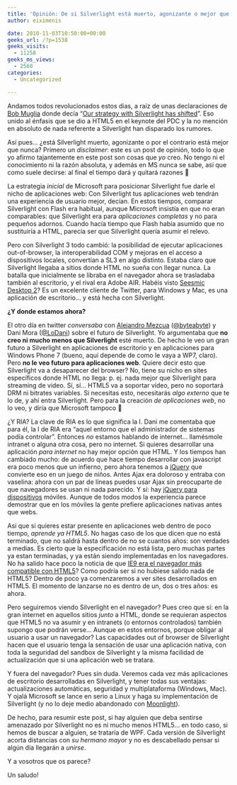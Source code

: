 ```yaml
---
title: 'Opinión: De si Silverlight está muerto, agonizante o mejor que nunca'
author: eiximenis

date: 2010-11-03T10:50:00+00:00
geeks_url: /?p=1538
geeks_visits:
  - 11258
geeks_ms_views:
  - 2560
categories:
  - Uncategorized

---
```

Andamos todos revolucionados estos dias, a raíz de unas declaraciones de [Bob Muglia][1] donde decía &ldquo;[Our strategy with Silverlight has shifted][2]&rdquo;. Eso unido al énfasis que se dio a HTML5 en el keynote del PDC y la no mención en absoluto de nada referente a Silverlight han disparado los rumores.

Así pues... ¿está Silverlight muerto, agonizante o por el contrario está mejor que nunca? Primero un _disclaimer_: este es un post de opinión, todo lo que yo afirmo tajantemente en este post son cosas que _yo_ creo. No tengo ni el conocimiento ni la razón absoluta, y además en MS nunca se sabe, así que como suele decirse: al final el tiempo dará y quitará razones 🙂

La estrategia _inicial_ de Microsoft para posicionar Silverlight fue darle el nicho de aplicaciones web: Con Silverlight tus aplicaciones web tendrán una experiencia de usuario mejor, decían. En estos tiempos, comparar Silverlight con Flash era habitual, aunque Microsoft insistía en que no eran comparables: que Silverlight era para _aplicaciones completas_ y no para pequeños adornos. Cuando hacía tiempo que Flash había asumido que no sustituiría a HTML, parecía ser que Silverlight quería asumir el relevo.

Pero con Silverlight 3 todo cambió: la posibilidad de ejecutar aplicaciones out-of-browser, la interoperabilidad COM y mejoras en el acceso a dispositivos locales, convertían a SL3 en algo distinto. Estaba claro que Silverlight llegaba a sitios donde HTML no sueña con llegar nunca. La batalla que inicialmente se libraba en el navegador ahora se trasladaba también al escritorio, y el rival era Adobe AIR. Habéis visto [Seesmic Desktop 2][3]? Es un excelente cliente de Twitter, para Windows y Mac, es una aplicación de escritorio... y está hecha con Silverlight.

**¿Y donde estamos ahora?**

El otro día en twitter _conversaba_ con [Alejandro Mezcua][4] ([@byteabyte][5]) y Dani Mora ([@LoDani][6]) sobre el futuro de Silverlight. Yo argumentaba que **no creo ni mucho menos que Silverlight** esté muerto. De hecho le veo un gran futuro a Silverlight en aplicaciones de escritorio y en aplicaciones para Windows Phone 7 (bueno, aquí depende de como le vaya a WP7, claro). Pero **no le veo futuro para aplicaciones web**. Quiere decir esto que Silverlight va a desaparecer del browser? No, tiene su nicho en sites específicos donde HTML no llega: p. ej. nada mejor que Silverlight para streaming de video. Sí, sí... HTML5 va a soportar vídeo, pero no soportará DRM ni bitrates variables. Si necesitas esto, necesitarás _algo externo_ que te lo de, y ahí entra Silverlight. Pero para la creación _de aplicaciones web_, no lo veo, y diría que Microsoft tampoco 🙂

¿Y RIA? La clave de RIA es lo que significa la I. Dani me comentaba que para él, la I de RIA era &ldquo;aquel entorno que el administrador de sistemas podía controlar&rdquo;. Entonces _no_ estamos hablando de internet... llamésmole intranet o alguna otra cosa, pero no internet. Si quieres desarrollar una aplicación _para internet_ no hay mejor opción que HTML. Y los tiempos han cambiado mucho: de acuerdo que hace tiempo desarrollar con javascript era poco menos que un infierno, pero ahora tenemos a [jQuery][7] que convierte eso en un juego de niños. Antes Ajax era doloroso y entraba con vaselina: ahora con un par de líneas puedes usar Ajax sin preocuparte de que navegadores se usan ni nada parecido. Y sí: hay [jQuery para dispositivos][8] móviles. Aunque de todos modos la experiencia parece demostrar que en los móviles la gente prefiere aplicaciones nativas antes que webs.

Así que si quieres estar presente en aplicaciones web dentro de poco tiempo, _aprende ya HTML5_. No hagas caso de los que dicen que no está terminado, que no saldrá hasta dentro de no se cuantos años: son verdades a medias. Es cierto que la especificación no está lista, pero muchas partes ya estan terminadas, y ya están siendo implementadas en los navegadores. No ha salido hace poco la noticia de que [IE9 era el navegador más compatible con HTML5][9]? Como podría ser si no hubiese salido nada de HTML5? Dentro de poco ya comenzaremos a ver sites desarrollados en HTML5. El momento de lanzarse no es dentro de un, dos o tres años: es ahora.

Pero seguiremos viendo Silverlight en el navegador? Pues creo que sí: en la gran internet en aquellos sitios _junto_ a HTML, donde se requieran aspectos que HTML5 no va asumir y en intranets (o entornos controlados) también supongo que podrán verse... Aunque en estos entornos, porque obligar al usuario a usar un navegador? Las capacidades out of browser de Silverlight hacen que el usuario tenga la sensación de usar una aplicación nativa, con toda la seguridad del sandbox de Silverlight y la misma facilidad de actualización que si una aplicación web se tratara.

Y fuera del navegador? Pues sin duda. Veremos cada vez más aplicaciones de escritorio desarrolladas en Silverlight, y tener todas sus ventajas: actualizaciones automáticas, seguridad y multiplataforma (Windows, Mac). Y ojalá Microsoft se lance en serio a Linux y haga su implementación de Silverlight (y no lo deje medio abandonado con [Moonlight][10]).

De hecho, para resumir este post, si hay alguien que deba sentirse amenazado por Silverlight no es ni mucho menos HTML5... en todo caso, si hemos de buscar a alguien, se trataría de WPF. Cada versión de Silverlight acorta distancias con _su hermano mayor_ y no es descabellado pensar si algún dia llegarán a _unirse_.

Y a vosotros que os parece?

Un saludo!

 [1]: http://www.microsoft.com/presspass/exec/bobmuglia/
 [2]: http://www.zdnet.com/blog/microsoft/microsoft-our-strategy-with-silverlight-has-shifted/7834
 [3]: http://seesmic.com/seesmic_desktop/sd2/
 [4]: /blogs/amezcua
 [5]: http://twitter.com/byteabyte
 [6]: http://twitter.com/lodani
 [7]: http://jquery.com/
 [8]: http://jquerymobile.com/
 [9]: http://test.w3.org/html/tests/reporting/report.htm
 [10]: http://www.mono-project.com/Moonlight